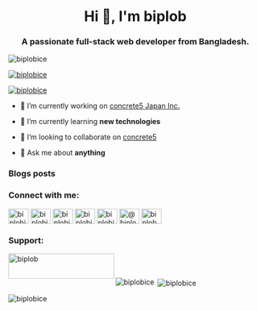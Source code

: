 <h1 align="center">Hi 👋, I'm biplob</h1>
<h3 align="center">A passionate full-stack web developer from Bangladesh.</h3>

<p align="left"> <img src="https://komarev.com/ghpvc/?username=biplobice&label=Profile%20views&color=0e75b6&style=flat" alt="biplobice" /> </p>

<p align="left"> <a href="https://github.com/ryo-ma/github-profile-trophy"><img src="https://github-profile-trophy.vercel.app/?username=biplobice" alt="biplobice" /></a> </p>

<p align="left"> <a href="https://twitter.com/biplobice" target="blank"><img src="https://img.shields.io/twitter/follow/biplobice?logo=twitter&style=for-the-badge" alt="biplobice" /></a> </p>

- 🔭 I’m currently working on [concrete5 Japan Inc.](https://concrete5.co.jp)

- 🌱 I’m currently learning **new technologies**

- 👯 I’m looking to collaborate on [concrete5](https://github.com/concrete5/concrete5)

- 💬 Ask me about **anything**

### Blogs posts
<!-- BLOG-POST-LIST:START -->
<!-- BLOG-POST-LIST:END -->

<h3 align="left">Connect with me:</h3>
<p align="left">
<a href="https://dev.to/biplobice" target="blank"><img align="center" src="https://cdn.jsdelivr.net/npm/simple-icons@3.0.1/icons/dev-dot-to.svg" alt="biplobice" height="30" width="40" /></a>
<a href="https://twitter.com/biplobice" target="blank"><img align="center" src="https://cdn.jsdelivr.net/npm/simple-icons@3.0.1/icons/twitter.svg" alt="biplobice" height="30" width="40" /></a>
<a href="https://linkedin.com/in/biplobice" target="blank"><img align="center" src="https://cdn.jsdelivr.net/npm/simple-icons@3.0.1/icons/linkedin.svg" alt="biplobice" height="30" width="40" /></a>
<a href="https://stackoverflow.com/users/biplobice" target="blank"><img align="center" src="https://cdn.jsdelivr.net/npm/simple-icons@3.0.1/icons/stackoverflow.svg" alt="biplobice" height="30" width="40" /></a>
<a href="https://fb.com/biplobice" target="blank"><img align="center" src="https://cdn.jsdelivr.net/npm/simple-icons@3.0.1/icons/facebook.svg" alt="biplobice" height="30" width="40" /></a>
<a href="https://medium.com/@biplob" target="blank"><img align="center" src="https://cdn.jsdelivr.net/npm/simple-icons@3.0.1/icons/medium.svg" alt="@biplob" height="30" width="40" /></a>
<a href="https://www.youtube.com/c/biplob" target="blank"><img align="center" src="https://cdn.jsdelivr.net/npm/simple-icons@3.0.1/icons/youtube.svg" alt="biplob" height="30" width="40" /></a>
</p>

<h3 align="left">Support:</h3>
<p><a href="https://www.buymeacoffee.com/biplob"> <img align="left" src="https://cdn.buymeacoffee.com/buttons/v2/default-yellow.png" height="50" width="210" alt="biplob" /></a></p><br><br>


<p><img align="left" src="https://github-readme-stats.vercel.app/api/top-langs?username=biplobice&show_icons=true&locale=en&layout=compact" alt="biplobice" /></p>

<p>&nbsp;<img align="center" src="https://github-readme-stats.vercel.app/api?username=biplobice&show_icons=true&locale=en" alt="biplobice" /></p>

<p><img align="center" src="https://github-readme-streak-stats.herokuapp.com/?user=biplobice&" alt="biplobice" /></p>

